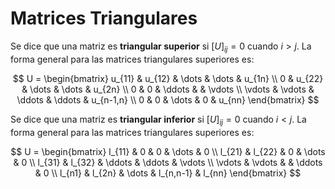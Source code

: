# Matrices Triangulares
Se dice que una matriz es **triangular superior** si $[U]_{ij} = 0$ cuando $i>j$. La forma general para las matrices triangulares superiores es:

$$
U =
\begin{bmatrix}
u_{11} & u_{12} & \dots & \dots & u_{1n} \\
0 & u_{22} & \dots & \dots & u_{2n} \\
0 & 0 & \ddots & & \vdots \\
\vdots & \vdots & \ddots & \ddots & u_{n-1,n} \\
0 & 0 & \dots & 0 & u_{nn}
\end{bmatrix}
$$

Se dice que una matriz es **triangular inferior** si $[U]_{ij} = 0$ cuando $i<j$. La forma general para las matrices triangulares superiores es:

$$
U =
\begin{bmatrix}
l_{11} & 0 & 0 & \dots & 0 \\
l_{21} & l_{22} & 0 & \dots & 0 \\
l_{31} & l_{32} & \ddots & \ddots & \vdots \\
\vdots & \vdots & & \ddots & 0 \\
l_{n1} & l_{2n} & \dots & l_{n,n-1} & l_{nn}
\end{bmatrix}
$$
